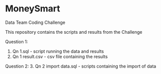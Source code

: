 # MoneySmart
Data Team Coding Challenge

This repository contains the scripts and results from the Challenge

Question 1:
1. Qn 1.sql - script running the data and results
2. Qn 1 result.csv - csv file containing the results

Question 2:
3. Qn 2 import data.sql - scripts containing the import of data
